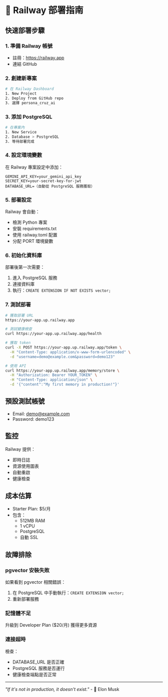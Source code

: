 # 🚀 Railway 部署指南

## 快速部署步驟

### 1. 準備 Railway 帳號
- 註冊：https://railway.app
- 連結 GitHub

### 2. 創建新專案
```bash
# 在 Railway Dashboard
1. New Project
2. Deploy from GitHub repo
3. 選擇 persona_cruz_ai
```

### 3. 添加 PostgreSQL
```bash
# 在專案內
1. New Service
2. Database > PostgreSQL
3. 等待部署完成
```

### 4. 設定環境變數
在 Railway 專案設定中添加：
```
GEMINI_API_KEY=your_gemini_api_key
SECRET_KEY=your-secret-key-for-jwt
DATABASE_URL=（自動從 PostgreSQL 服務獲取）
```

### 5. 部署設定
Railway 會自動：
- 檢測 Python 專案
- 安裝 requirements.txt
- 使用 railway.toml 配置
- 分配 PORT 環境變數

### 6. 初始化資料庫
部署後第一次需要：
1. 進入 PostgreSQL 服務
2. 連接資料庫
3. 執行：`CREATE EXTENSION IF NOT EXISTS vector;`

### 7. 測試部署
```bash
# 獲取部署 URL
https://your-app.up.railway.app

# 測試健康檢查
curl https://your-app.up.railway.app/health

# 獲取 token
curl -X POST https://your-app.up.railway.app/token \
  -H "Content-Type: application/x-www-form-urlencoded" \
  -d "username=demo@example.com&password=demo123"

# 使用 API
curl https://your-app.up.railway.app/memory/store \
  -H "Authorization: Bearer YOUR_TOKEN" \
  -H "Content-Type: application/json" \
  -d '{"content":"My first memory in production!"}'
```

## 預設測試帳號
- Email: demo@example.com
- Password: demo123

## 監控
Railway 提供：
- 即時日誌
- 資源使用圖表
- 自動重啟
- 健康檢查

## 成本估算
- Starter Plan: $5/月
- 包含：
  - 512MB RAM
  - 1 vCPU
  - PostgreSQL
  - 自動 SSL

## 故障排除

### pgvector 安裝失敗
如果看到 pgvector 相關錯誤：
1. 在 PostgreSQL 中手動執行：`CREATE EXTENSION vector;`
2. 重新部署服務

### 記憶體不足
升級到 Developer Plan ($20/月) 獲得更多資源

### 連接超時
檢查：
- DATABASE_URL 是否正確
- PostgreSQL 服務是否運行
- 健康檢查端點是否正常

---

*"If it's not in production, it doesn't exist."* - 🚀 Elon Musk